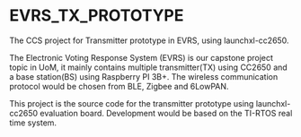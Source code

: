 # EVRS_TX_PROTOTYPE
The CCS project for Transmitter prototype in EVRS, using launchxl-cc2650.

The Electronic Voting Response System (EVRS) is our capstone project topic in UoM, it mainly contains multiple transmitter(TX) using CC2650 and a base station(BS) using Raspberry PI 3B+. The wireless communication protocol would be chosen from BLE, Zigbee and 6LowPAN.

This project is the source code for the transmitter prototype using launchxl-cc2650 evaluation board. Development would be based on the TI-RTOS real time system.
